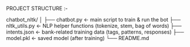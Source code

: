 PROJECT STRUCTURE :-

chatbot_nltk/
│
├── chatbot.py         ← main script to train & run the bot
├── nltk_utils.py      ← NLP helper functions (tokenize, stem, bag of words)
├── intents.json       ← bank-related training data (tags, patterns, responses)
├── model.pkl          ← saved model (after training)
└── README.md

